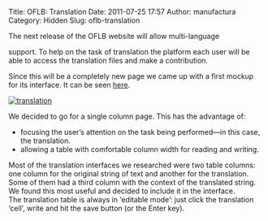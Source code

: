 Title: OFLB: Translation
Date: 2011-07-25 17:57
Author: manufactura
Category: Hidden
Slug: oflb-translation

<!--:en-->The next release of the OFLB website will allow multi-language
support. To help on the task of translation the platform each user will
be able to access the translation files and make a contribution.

Since this will be a completely new page we came up with a first mockup
for its interface. It can be seen
[here](http://manufacturaindependente.com/oflb/20110725-translation/).

[![](http://blog.manufacturaindependente.org/wp-content/uploads/2011/07/translation-300x171.png "translation")](http://manufacturaindependente.com/oflb/20110725-translation/)

We decided to go for a single column page. This has the advantage of:

-   focusing the user’s attention on the task being performed—in this
    case, the translation.
-   allowing a table with comfortable column width for reading and
    writing.

Most of the translation interfaces we researched were two table columns:
one column for the original string of text and another for the
translation. Some of them had a third column with the context of the
translated string. We found this most useful and decided to include it
in the interface.  
The translation table is always in ‘editable mode’: just click the
translation ‘cell’, write and hit the save button (or the Enter
key).<!--:-->

